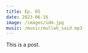 ```yaml
---
title: Ep. 05
date: 2023-06-16
image: /images/idm.jpg
music: /music/mullah_said.mp3
---
```


This is a post.
